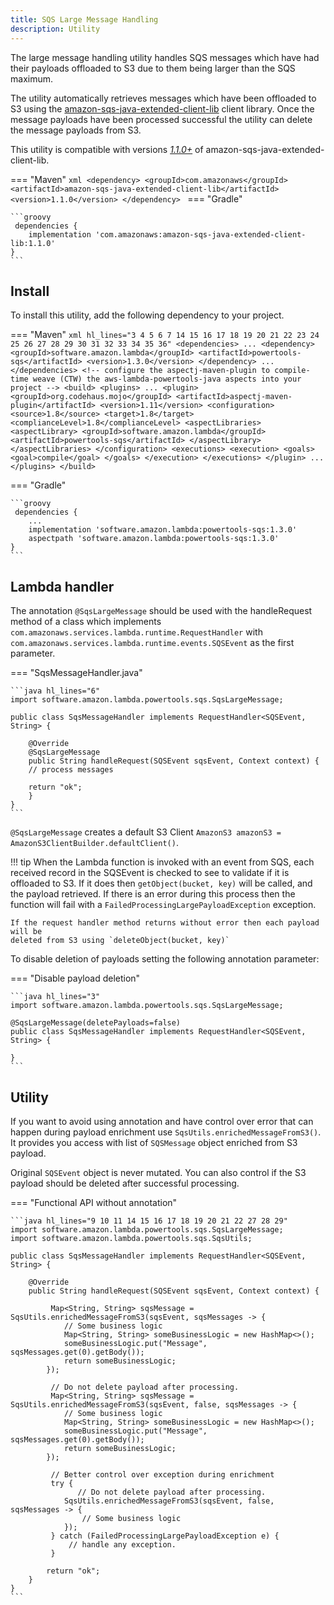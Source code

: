 ```yaml
---
title: SQS Large Message Handling
description: Utility
---
```


The large message handling utility handles SQS messages which have had their payloads
offloaded to S3 due to them being larger than the SQS maximum.

The utility automatically retrieves messages which have been offloaded to S3 using the
[amazon-sqs-java-extended-client-lib](https://github.com/awslabs/amazon-sqs-java-extended-client-lib)
client library. Once the message payloads have been processed successful the
utility can delete the message payloads from S3.

This utility is compatible with versions *[1.1.0+](https://github.com/awslabs/amazon-sqs-java-extended-client-lib)* of amazon-sqs-java-extended-client-lib.

=== "Maven"
    ```xml
    <dependency>
        <groupId>com.amazonaws</groupId>
        <artifactId>amazon-sqs-java-extended-client-lib</artifactId>
        <version>1.1.0</version>
    </dependency>
    ```
=== "Gradle"

    ```groovy
     dependencies {
        implementation 'com.amazonaws:amazon-sqs-java-extended-client-lib:1.1.0'
    }
    ```

## Install

To install this utility, add the following dependency to your project.

=== "Maven"
    ```xml hl_lines="3 4 5 6 7 14 15 16 17 18 19 20 21 22 23 24 25 26 27 28 29 30 31 32 33 34 35 36"
    <dependencies>
        ...
        <dependency>
            <groupId>software.amazon.lambda</groupId>
            <artifactId>powertools-sqs</artifactId>
            <version>1.3.0</version>
        </dependency>
        ...
    </dependencies>
    <!-- configure the aspectj-maven-plugin to compile-time weave (CTW) the aws-lambda-powertools-java aspects into your project -->
    <build>
        <plugins>
            ...
            <plugin>
                 <groupId>org.codehaus.mojo</groupId>
                 <artifactId>aspectj-maven-plugin</artifactId>
                 <version>1.11</version>
                 <configuration>
                     <source>1.8</source>
                     <target>1.8</target>
                     <complianceLevel>1.8</complianceLevel>
                     <aspectLibraries>
                         <aspectLibrary>
                             <groupId>software.amazon.lambda</groupId>
                             <artifactId>powertools-sqs</artifactId>
                         </aspectLibrary>
                     </aspectLibraries>
                 </configuration>
                 <executions>
                     <execution>
                         <goals>
                             <goal>compile</goal>
                         </goals>
                     </execution>
                 </executions>
            </plugin>
            ...
        </plugins>
    </build>
    ```

=== "Gradle"

    ```groovy
     dependencies {
        ...
        implementation 'software.amazon.lambda:powertools-sqs:1.3.0'
        aspectpath 'software.amazon.lambda:powertools-sqs:1.3.0'
    }
    ```

## Lambda handler

The annotation `@SqsLargeMessage` should be used with the handleRequest method of a class
which implements `com.amazonaws.services.lambda.runtime.RequestHandler` with
`com.amazonaws.services.lambda.runtime.events.SQSEvent` as the first parameter.

=== "SqsMessageHandler.java"

    ```java hl_lines="6"
    import software.amazon.lambda.powertools.sqs.SqsLargeMessage;

    public class SqsMessageHandler implements RequestHandler<SQSEvent, String> {
    
        @Override
        @SqsLargeMessage
        public String handleRequest(SQSEvent sqsEvent, Context context) {
        // process messages
    
        return "ok";
        }
    }
    ```

`@SqsLargeMessage` creates a default S3 Client `AmazonS3 amazonS3 = AmazonS3ClientBuilder.defaultClient()`.

!!! tip 
    When the Lambda function is invoked with an event from SQS, each received record
    in the SQSEvent is checked to see to validate if it is offloaded to S3.
    If it does then `getObject(bucket, key)` will be called, and the payload retrieved. 
    If there is an error during this process then the function will fail with a `FailedProcessingLargePayloadException` exception.
    
    If the request handler method returns without error then each payload will be
    deleted from S3 using `deleteObject(bucket, key)`

To disable deletion of payloads setting the following annotation parameter:

=== "Disable payload deletion"

    ```java hl_lines="3"
    import software.amazon.lambda.powertools.sqs.SqsLargeMessage;

    @SqsLargeMessage(deletePayloads=false)
    public class SqsMessageHandler implements RequestHandler<SQSEvent, String> {
    
    }
    ```

## Utility

If you want to avoid using annotation and have control over error that can happen during payload enrichment use `SqsUtils.enrichedMessageFromS3()`.
It provides you access with list of `SQSMessage` object enriched from S3 payload.

Original `SQSEvent` object is never mutated. You can also control if the S3 payload should be deleted after successful
processing.

=== "Functional API without annotation"

    ```java hl_lines="9 10 11 14 15 16 17 18 19 20 21 22 27 28 29"
    import software.amazon.lambda.powertools.sqs.SqsLargeMessage;
    import software.amazon.lambda.powertools.sqs.SqsUtils;

    public class SqsMessageHandler implements RequestHandler<SQSEvent, String> {
    
        @Override
        public String handleRequest(SQSEvent sqsEvent, Context context) {
    
             Map<String, String> sqsMessage = SqsUtils.enrichedMessageFromS3(sqsEvent, sqsMessages -> {
                // Some business logic
                Map<String, String> someBusinessLogic = new HashMap<>();
                someBusinessLogic.put("Message", sqsMessages.get(0).getBody());
                return someBusinessLogic;
            });
    
             // Do not delete payload after processing.
             Map<String, String> sqsMessage = SqsUtils.enrichedMessageFromS3(sqsEvent, false, sqsMessages -> {
                // Some business logic
                Map<String, String> someBusinessLogic = new HashMap<>();
                someBusinessLogic.put("Message", sqsMessages.get(0).getBody());
                return someBusinessLogic;
            });
    
             // Better control over exception during enrichment
             try {
                   // Do not delete payload after processing.
                SqsUtils.enrichedMessageFromS3(sqsEvent, false, sqsMessages -> {
                    // Some business logic
                });
             } catch (FailedProcessingLargePayloadException e) {
                 // handle any exception.
             }
    
            return "ok";
        }
    }
    ```